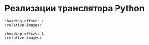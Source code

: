 # Реализации транслятора Python

```{include} ../../source/cards/translators/translators.md
:heading-offset: 1
:relative-images:
```

```{include} ../../source/cards/translators/CPython_Jython_Bytecode.md
:heading-offset: 1
:relative-images:
```

